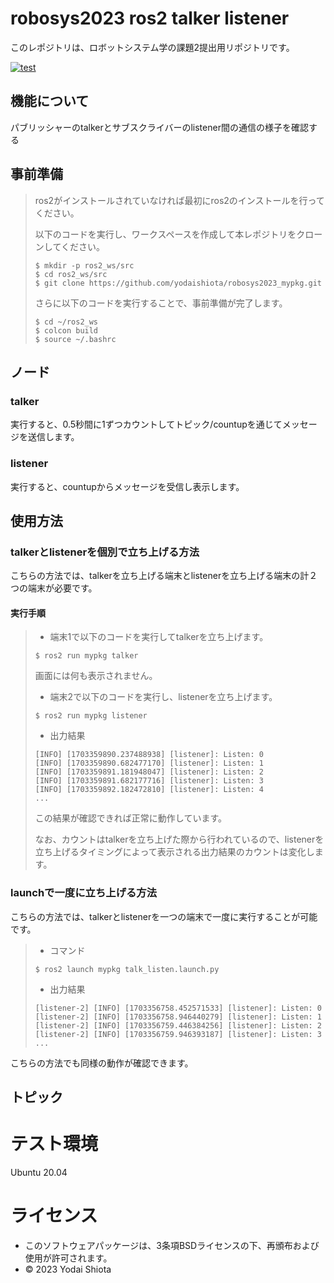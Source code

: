# robosys2023 ros2 talker listener

このレポジトリは、ロボットシステム学の課題2提出用リポジトリです。

[![test](https://github.com/yodaishiota/robosys2023_mypkg/actions/workflows/test.yml/badge.svg)](https://github.com/yodaishiota/robosys2023_mypkg/actions/workflows/test.yml)

## 機能について
パブリッシャーのtalkerとサブスクライバーのlistener間の通信の様子を確認する

## 事前準備
> ros2がインストールされていなければ最初にros2のインストールを行ってください。
>
> 以下のコードを実行し、ワークスペースを作成して本レポジトリをクローンしてください。
> ```
> $ mkdir -p ros2_ws/src
> $ cd ros2_ws/src
> $ git clone https://github.com/yodaishiota/robosys2023_mypkg.git
> ```
> さらに以下のコードを実行することで、事前準備が完了します。
> ```
> $ cd ~/ros2_ws
> $ colcon build
> $ source ~/.bashrc
> ```

## ノード
### talker
実行すると、0.5秒間に1ずつカウントしてトピック/countupを通じてメッセージを送信します。

### listener
実行すると、countupからメッセージを受信し表示します。
## 使用方法
### talkerとlistenerを個別で立ち上げる方法
こちらの方法では、talkerを立ち上げる端末とlistenerを立ち上げる端末の計２つの端末が必要です。
#### 実行手順
> * 端末1で以下のコードを実行してtalkerを立ち上げます。
> ```
> $ ros2 run mypkg talker
> ```
> 画面には何も表示されません。
> * 端末2で以下のコードを実行し、listenerを立ち上げます。
> ```
> $ ros2 run mypkg listener
> ```
> * 出力結果
> ```
> [INFO] [1703359890.237488938] [listener]: Listen: 0
> [INFO] [1703359890.682477170] [listener]: Listen: 1
> [INFO] [1703359891.181948047] [listener]: Listen: 2
> [INFO] [1703359891.682177716] [listener]: Listen: 3
> [INFO] [1703359892.182472810] [listener]: Listen: 4
> ...
> ```
> この結果が確認できれば正常に動作しています。
> 
> なお、カウントはtalkerを立ち上げた際から行われているので、listenerを立ち上げるタイミングによって表示される出力結果のカウントは変化します。

### launchで一度に立ち上げる方法
こちらの方法では、talkerとlistenerを一つの端末で一度に実行することが可能です。
> * コマンド
> ```
> $ ros2 launch mypkg talk_listen.launch.py
> ```
> * 出力結果
> ```
> [listener-2] [INFO] [1703356758.452571533] [listener]: Listen: 0
> [listener-2] [INFO] [1703356758.946440279] [listener]: Listen: 1
> [listener-2] [INFO] [1703356759.446384256] [listener]: Listen: 2
> [listener-2] [INFO] [1703356759.946393187] [listener]: Listen: 3
> ...
> ```
こちらの方法でも同様の動作が確認できます。

## トピック

# テスト環境
Ubuntu 20.04

# ライセンス
* このソフトウェアパッケージは、3条項BSDライセンスの下、再頒布および使用が許可されます。
* © 2023 Yodai Shiota

